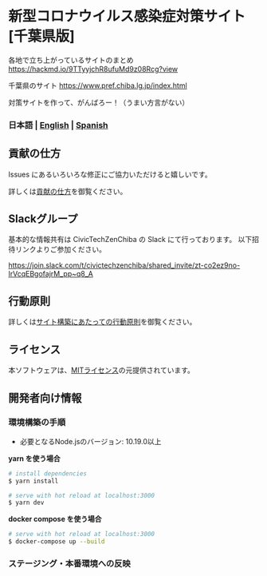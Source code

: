 # 新型コロナウイルス感染症対策サイト[千葉県版]

  各地で立ち上がっているサイトのまとめ
https://hackmd.io/9TTyyjchR8ufuMd9z08Rcg?view

  千葉県のサイト
https://www.pref.chiba.lg.jp/index.html

対策サイトを作って、がんばろー！（うまい方言がない）

### 日本語 | [English](./README_EN.md) | [Spanish](./README_ES.md)

## 貢献の仕方
Issues にあるいろいろな修正にご協力いただけると嬉しいです。

詳しくは[貢献の仕方](./.github/CONTRIBUTING.md)を御覧ください。

## Slackグループ
基本的な情報共有は CivicTechZenChiba の Slack にて行っております。
以下招待リンクよりご参加ください。

https://join.slack.com/t/civictechzenchiba/shared_invite/zt-co2ez9no-IrVcqEBgofajrM_pp~q8_A

## 行動原則
詳しくは[サイト構築にあたっての行動原則](./.github/CODE_OF_CONDUCT.md)を御覧ください。

## ライセンス
本ソフトウェアは、[MITライセンス](./LICENSE.txt)の元提供されています。

## 開発者向け情報

### 環境構築の手順

- 必要となるNode.jsのバージョン: 10.19.0以上

**yarn を使う場合**
``` bash
# install dependencies
$ yarn install

# serve with hot reload at localhost:3000
$ yarn dev
```

**docker compose を使う場合**
```bash
# serve with hot reload at localhost:3000
$ docker-compose up --build
```

### ステージング・本番環境への反映
